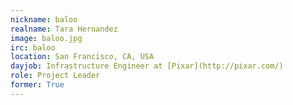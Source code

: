 ```yaml
---
nickname: baloo
realname: Tara Hernandez
image: baloo.jpg
irc: baloo
location: San Francisco, CA, USA
dayjob: Infrastructure Engineer at [Pixar](http://pixar.com/)
role: Project Leader
former: True
---
```


